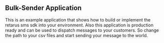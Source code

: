 ## Bulk-Sender Application

This is an example application that shows how to build or implement the retarus sms sdk into your environment. Also this application is production ready and can be used to dispatch messages to your customers. So change the path to your csv files and start sending your message to the world.
